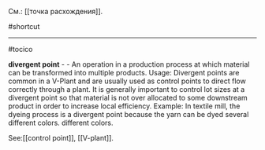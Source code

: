 См.: [[точка расхождения]].

#shortcut




<hr/>

#tocico

<b>divergent point</b> - - An operation in a production process at which material can be transformed into multiple products. 
Usage: Divergent points are common in a V-Plant and are usually used as control points to direct flow correctly through a plant. It is generally important to control lot sizes at a divergent point so that material is not over allocated to some downstream product in order to increase local efficiency. Example: In textile mill, the dyeing process is a divergent point because the yarn can be dyed several different colors. different colors. 



See:[[control point]], [[V-plant]].



